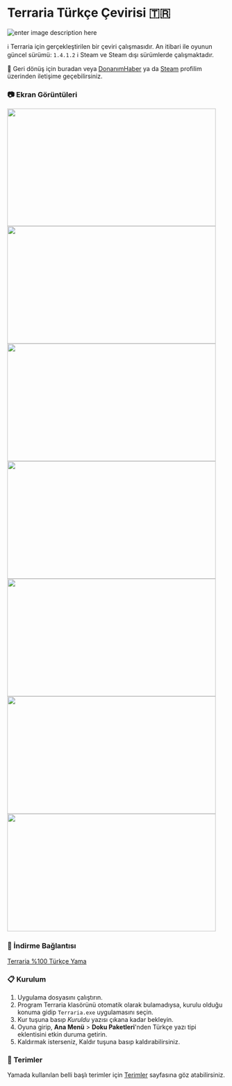 

# Terraria Türkçe Çevirisi :tr:
![enter image description here](https://terraria.org/assets/logo-203e9bcd9af6ac8193d8b185aa64b8c8.png)

:information_source: Terraria için gerçekleştirilen bir çeviri çalışmasıdır. An itibari ile oyunun güncel sürümü: `1.4.1.2` 
:information_source: Steam ve Steam dışı sürümlerde çalışmaktadır.

:envelope_with_arrow: Geri dönüş için buradan veya [DonanımHaber](https://forum.donanimhaber.com/profil/794792#!/) ya da [Steam](https://steamcommunity.com/id/qabriel99) profilim üzerinden iletişime geçebilirsiniz.

### :camera: Ekran Görüntüleri
<img src="https://i.imgur.com/pdPlBov.jpg" width="480" height="270"/> <img src="https://i.imgur.com/Ysjqht4.jpg" width="480" height="270"/> <img src="https://i.imgur.com/fWI0Tfb.jpg" width="480" height="270"/>
<img src="https://i.imgur.com/vGYX5RH.jpg" width="480" height="270"/> <img src="https://i.imgur.com/DfSdtVD.jpg" width="480" height="270"/> <img src="https://i.imgur.com/HeiXyHJ.jpg" width="480" height="270"/> <img src="https://i.imgur.com/OfJLtE9.jpg" width="480" height="270"/>

### :floppy_disk: İndirme Bağlantısı 
[Terraria %100 Türkçe Yama](https://github.com/qabRieL99/TerrariaTurkish/releases/download/v1.0/Terraria.Turkce.Yama.exe)

### :clipboard: Kurulum
 1. Uygulama dosyasını çalıştırın.
 2. Program Terraria klasörünü otomatik olarak bulamadıysa, kurulu olduğu konuma gidip `Terraria.exe` uygulamasını seçin.
 3. Kur tuşuna basıp *Kuruldu* yazısı çıkana kadar bekleyin.
 4. Oyuna girip, **Ana Menü** > **Doku Paketleri**'nden Türkçe yazı tipi eklentisini etkin duruma getirin.
 5. Kaldırmak isterseniz, Kaldır tuşuna basıp kaldırabilirsiniz.
 
### :pushpin: Terimler
Yamada kullanılan belli başlı terimler için [Terimler](Terimler.md) sayfasına göz atabilirsiniz.

